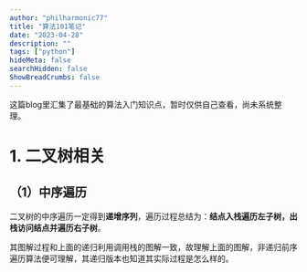 ```yaml
---
author: "philharmonic77"
title: "算法101笔记"
date: "2023-04-28"
description: ""
tags: ["python"]
hideMeta: false
searchHidden: false
ShowBreadCrumbs: false
---
```


这篇blog里汇集了最基础的算法入门知识点，暂时仅供自己查看，尚未系统整理。   

# 1. 二叉树相关
## （1）中序遍历
二叉树的中序遍历一定得到**递增序列**，遍历过程总结为：**结点入栈遍历左子树，出栈访问结点并遍历右子树**。



其图解过程和上面的递归利用调用栈的图解一致，故理解上面的图解，非递归前序遍历算法便可理解，其递归版本也知道其实际过程是怎么样的。
